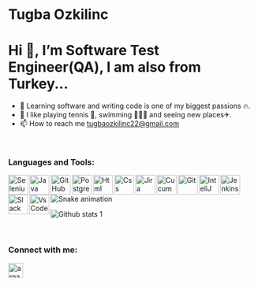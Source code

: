# Tugba Ozkilinc
  # Hi 👋, I’m Software Test Engineer(QA), I am also from Turkey...
- 👀 Learning software and writing code is one of my biggest passions 🔥. 
- 🕺 I like playing tennis 🎾, swimming 🏊🏽‍♂  and seeing new places✈.
- 📫 How to reach me tugbaozkilinc22@gmail.com
<br />

### Languages and Tools:

<img align="left" alt="Selenium" width="40px" src="https://cdn.jsdelivr.net/gh/devicons/devicon/icons/selenium/selenium-original.svg" />
<img align="left" alt="Java" width="40px" src="https://cdn.jsdelivr.net/gh/devicons/devicon/icons/java/java-original-wordmark.svg" />
<img align="left" alt="GitHub" width="40px" src="https://cdn.jsdelivr.net/gh/devicons/devicon/icons/github/github-original-wordmark.svg" />
<img align="left" alt="Postgre" width="40px" src="https://cdn.jsdelivr.net/gh/devicons/devicon/icons/postgresql/postgresql-original-wordmark.svg" />
<img align="left" alt="Html" width="40px" src="https://cdn.jsdelivr.net/gh/devicons/devicon/icons/html5/html5-plain-wordmark.svg" />
<img align="left" alt="Css" width="40px" src="https://cdn.jsdelivr.net/gh/devicons/devicon/icons/css3/css3-plain-wordmark.svg" />
<img align="left" alt="Jira" width="40px" src="https://cdn.jsdelivr.net/gh/devicons/devicon/icons/jira/jira-original-wordmark.svg" />
<img align="left" alt="Cucumber" width="40px" src="https://cdn.jsdelivr.net/gh/devicons/devicon/icons/cucumber/cucumber-plain-wordmark.svg" />
<img align="left" alt="Git" width="40px" src="https://cdn.jsdelivr.net/gh/devicons/devicon/icons/git/git-plain-wordmark.svg" />
<img align="left" alt="InteliJ" width="40px" src="https://cdn.jsdelivr.net/gh/devicons/devicon/icons/intellij/intellij-original-wordmark.svg" />
<img align="left" alt="Jenkins" width="40px" src="https://cdn.jsdelivr.net/gh/devicons/devicon/icons/jenkins/jenkins-original.svg" />
<img align="left" alt="Slack" width="40px" src="https://cdn.jsdelivr.net/gh/devicons/devicon/icons/slack/slack-original-wordmark.svg" />
<img align="left" alt="VsCode" width="40px" src="https://cdn.jsdelivr.net/gh/devicons/devicon/icons/vscode/vscode-original-wordmark.svg" />



<br />

![Snake animation](https://github.com/thepiyushmalhotra/thepiyushmalhotra/blob/output/github-contribution-grid-snake.svg)

![Github stats 1](https://github-readme-stats.vercel.app/api?username=tugbaozkilinc&show_icons=true&theme=gradient)

<br />

### Connect with me:


<img align="left" alt="arnabdey0503 | LinkedIn" width="30px" src="https://cdn.jsdelivr.net/npm/simple-icons@v3/icons/linkedin.svg" />

[linkedin]: https://www.linkedin.com/in/tugba-ozkilinc/
[github]: https://github.com/tugbaozkilinc 

